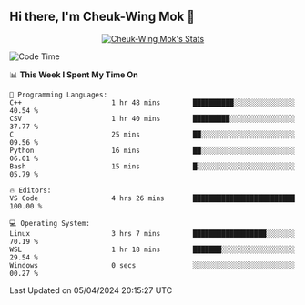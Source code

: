 ## Hi there, I'm Cheuk-Wing Mok 👋

<!--
**mozro0327/mozro0327** is a ✨ _special_ ✨ repository because its `README.md` (this file) appears on your GitHub profile.

Here are some ideas to get you started:

- 🔭 I’m currently working on ...
- 🌱 I’m currently learning ...
- 👯 I’m looking to collaborate on ...
- 🤔 I’m looking for help with ...
- 💬 Ask me about ...
- 📫 How to reach me: ...
- 😄 Pronouns: ...
- ⚡ Fun fact: ...
-->

<p align="center">
  <a href="https://github.com/mozro0327" class="rich-diff-level-one">
    <img src="https://github-readme-stats.vercel.app/api?username=mozro0327&title_color=333&text_color=777" alt="Cheuk-Wing Mok's Stats" >
    <!-- &hide=issues
    <img src="https://github-readme-stats.vercel.app/api?username=mozro0327&hide=issues&title_color=333&text_color=777" alt="Cheuk-Wing Mok's Stats" >
    -->
  </a>
</p>

<!--START_SECTION:waka-->
![Code Time](http://img.shields.io/badge/Code%20Time-2%2C463%20hrs%2030%20mins-blue)

📊 **This Week I Spent My Time On** 

```text
💬 Programming Languages: 
C++                      1 hr 48 mins        ██████████░░░░░░░░░░░░░░░   40.54 % 
CSV                      1 hr 40 mins        █████████░░░░░░░░░░░░░░░░   37.77 % 
C                        25 mins             ██░░░░░░░░░░░░░░░░░░░░░░░   09.56 % 
Python                   16 mins             ██░░░░░░░░░░░░░░░░░░░░░░░   06.01 % 
Bash                     15 mins             █░░░░░░░░░░░░░░░░░░░░░░░░   05.79 % 

🔥 Editors: 
VS Code                  4 hrs 26 mins       █████████████████████████   100.00 % 

💻 Operating System: 
Linux                    3 hrs 7 mins        ██████████████████░░░░░░░   70.19 % 
WSL                      1 hr 18 mins        ███████░░░░░░░░░░░░░░░░░░   29.54 % 
Windows                  0 secs              ░░░░░░░░░░░░░░░░░░░░░░░░░   00.27 % 
```


 Last Updated on 05/04/2024 20:15:27 UTC
<!--END_SECTION:waka-->
